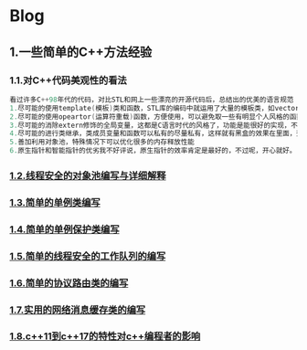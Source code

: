 
# Blog
## 1.一些简单的C++方法经验

### 1.1.对C++代码美观性的看法

```cpp
看过许多C++98年代的代码，对比STL和网上一些漂亮的开源代码后，总结出的优美的语言规范（只捡我认为最重要的说）：
1.尽可能的使用template(模板)类和函数，STL库的编码中就运用了大量的模板类，如vector<int>或map<int,string>，咱自己的程序也这么写的话，耐看且好用，我后面写的一些实例基本上都用到了。
2.尽可能的使用opeartor(运算符重载)函数，方便使用，可以避免取一些有明显个人风格的函数名，STL中也是大幅度使用。
3.尽可能的消除extern修饰的全局变量，这都是C语言时代的风格了，功能是能很好的实现，不过实话是真难看，写得到处声明，一改到处改，推荐使用单例来替代全局变量。
4.尽可能的进行类继承，类成员变量和函数可以私有的尽量私有，这样就有黑盒的效果在里面，查错的时候耦合性会大大降低。
5.善加利用对象池，特殊情况下可以优化很多的内存释放性能
6.原生指针和智能指针的优劣我不好评说，原生指针的效率肯定是最好的，不过呢，开心就好。
```

### [1.2.线程安全的对象池编写与详细解释](content/objectpool.md)

### [1.3.简单的单例类编写](content/singleton.md)

### [1.4.简单的单例保护类编写](content/singleton_protect.md)

### [1.5.简单的线程安全的工作队列的编写](content/work_queue.md)

### [1.6.简单的协议路由类的编写](content/proto_route.md)

### [1.7.实用的网络消息缓存类的编写](content/message_buffer.md)

### [1.8.c++11到c++17的特性对c++编程者的影响](content/cpp11_exp.md)
